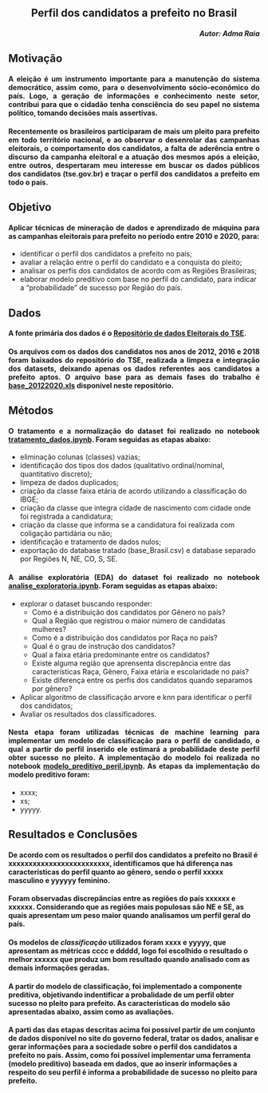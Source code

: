 ## <div style="text-align: Center"> Perfil dos candidatos a prefeito no Brasil </div>

##### <div style="text-align: right"> Autor: Adma Raia</div>


## <div style="text-align: justify"> Motivação</div> 


#### <div style="text-align: justify"> A eleição é um instrumento importante para a manutenção do sistema democrático, assim como, para o desenvolvimento sócio-econômico do país. Logo, a geração de informações e conhecimento neste setor, contribui para que o cidadão tenha consciência do seu papel no sistema político, tomando decisões mais assertivas. </div>

#### <p> <div style="text-align: justify"> Recentemente os brasileiros participaram de mais um pleito para prefeito em todo território nacional, e ao observar o desenrolar das campanhas eleitorais, o comportamento dos candidatos, a falta de aderência entre o discurso da campanha eleitoral e a atuação dos mesmos após a eleição, entre outros, despertaram meu interesse em buscar os dados públicos dos candidatos (tse.gov.br) e traçar o perfil dos candidatos a prefeito em todo o país. </div></p>


## <div style="text-align: justify"> Objetivo</div> 
#### <p> <div style="text-align: justify"> Aplicar técnicas de mineração de dados e aprendizado de máquina para as campanhas eleitorais para prefeito no período entre 2010 e 2020, para:
  <ul>
  <li> identificar o perfil dos candidatos a prefeito no país;
  <li> avaliar a relação entre o perfil do candidato e a conquista do pleito;
  <li> analisar os perfis dos candidatos de acordo com as Regiões Brasileiras; 
  <li> elaborar modelo preditivo com base no perfil do candidato, para indicar a “probabilidade” de  sucesso por Região do país.
  </ul>
  </div></p>
  
  
  ## <div style="text-align: justify"> Dados </div> 
 #### <p> <div style="text-align: justify"> A fonte primária dos dados é o [Repositório de dados Eleitorais do TSE](https://www.tse.jus.br/eleicoes/estatisticas/repositorio-de-dados-eleitorais-1).</div></p>
 ####  <p> <div style="text-align: justify">Os arquivos com os dados dos candidatos nos anos de 2012, 2016 e 2018 foram baixados do repositório do TSE, realizada a limpeza e integração dos datasets, deixando apenas os dados referentes aos candidatos a prefeito aptos. O arquivo base para as demais fases do trabalho é [base_20122020.xls](https://github.com/admaraia/PerfilCandPrefeito-Brasil/blob/main/base_20122020.xlsx) disponível neste repositório.</div></p>
 
 ## <div style="text-align: justify"> Métodos </div> 
 ####  <p> <div style="text-align: justify"> O tratamento e a normalização do dataset foi realizado no notebook [tratamento_dados.ipynb](https://github.com/admaraia/PerfilCandPrefeito-Brasil/blob/main/tratamento_dados.ipynb). Foram seguidas as etapas abaixo:
 <ul>
  <li> eliminação colunas (classes) vazias;
  <li> identificação dos tipos dos dados (qualitativo ordinal/nominal, quantitativo discreto);
  <li> limpeza de dados duplicados;
  <li> criação da classe faixa etária de acordo utilizando a classificação do IBGE;
  <li> criação da classe que integra cidade de nascimento com cidade onde foi registrada a candidatura;
  <li> criação da classe que informa se a candidatura foi realizada com coligação partidária ou não;
  <li> identificação e tratamento de dados nulos;
  <li> exportação do database tratado (base_Brasil.csv) e database separado por Regiões N, NE, CO, S, SE.
  </ul> </div></p>
  
 #### <p> <div style="text-align: justify"> A análise exploratória (EDA) do dataset foi realizado no notebook [analise_exploratoria.ipynb](https://github.com/admaraia/PerfilCandPrefeito-Brasil/blob/main/). Foram seguidas as etapas abaixo:
 <ul>
  <li> explorar o dataset buscando responder:
    <ul>
     <li> Como é a distribuição dos candidatos por Gênero no país?
     <li> Qual a Região que registrou o maior número de candidatas mulheres?
     <li> Como é a distribuição dos candidatos por Raça no país?
     <li> Qual é o grau de instrução dos candidatos?
     <li> Qual a faixa etária predominante entre os candidatos?
     <li> Existe alguma região que aprensenta discrepância entre das características Raça, Gênero, Faixa etária e escolaridade no país?
     <li> Existe diferença entre os perfis dos candidatos quando separamos por gênero?
    </ul>
  <li> Aplicar algoritmo de classificação arvore e knn para identificar o perfil dos candidatos;
  <li> Avaliar os resultados dos classificadores.
  </ul> </div></p>
  
  #### <p> <div style="text-align: justify"> Nesta etapa foram utilizadas técnicas de machine learning para implementar um <b> modelo de classificação </b> para o perfil de candidado, o qual a partir do perfil inserido ele estimará a probabilidade deste perfil obter sucesso no pleito. A implementação do modelo foi realizada no notebook [modelo_preditivo_peril.ipynb](https://github.com/admaraia/PerfilCandPrefeito-Brasil/blob/main/). As etapas da implementação do modelo preditivo foram:
  
 <ul>
  <li> xxxx;
  <li> xs;
  <li> yyyyy.
  </ul> </div></p>
  
## <div style="text-align: justify"> Resultados e Conclusões </div> 

#### De acordo com os resultados o perfil dos candidatos a prefeito no Brasil é xxxxxxxxxxxxxxxxxxxxxxxxx, identificamos que há diferença nas características do perfil quanto ao gênero, sendo o perfil xxxxx masculino e yyyyyy feminino.

#### Foram observadas discrepâncias entre as regiões do país xxxxxx e xxxxxx. Considerando que as regiões mais populosas são NE e SE, as quais apresentam um peso maior quando analisamos um perfil geral do país.

####  Os modelos de ***classificação*** utilizados foram xxxx e yyyyy, que apresentam as métricas cccc e ddddd, logo foi escolhido o resultado o melhor xxxxxx que produz um bom resultado quando analisado com as demais informações geradas.

####  A partir do modelo de classificação, foi implementado a componente preditiva, objetivando indentificar a probalidade de um perfil obter sucesso no pleito para prefeito. As características do modelo são apresentadas abaixo, assim como as avaliações.

#### A parti das das etapas descritas acima foi possível partir de um conjunto de dados disponível no site do governo federal, tratar os dados, analisar e gerar informações para a sociedade sobre o perfil dos candidatos a prefeito no país. Assim, como foi possível implementar uma ferramenta (modelo preditivo) baseada em dados, que ao inserir informações a respeito do seu perfil é informa a probabilidade de sucesso no pleito para prefeito.
 
